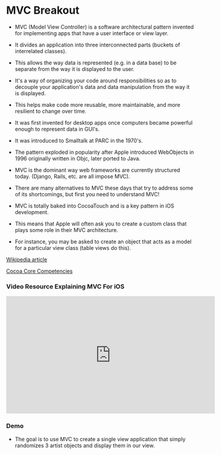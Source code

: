 # MVC Breakout

* MVC (Model View Controller) is a software architectural pattern invented for implementing apps that have a user interface or view layer. 

* It divides an application into three interconnected parts (buckets of interrelated classes). 

* This allows the way data is represented (e.g. in a data base) to be separate from the way it is displayed to the user. 

* It's a way of organizing your code around responsibilities so as to decouple your application's data and data manipulation from the way it is displayed. 

* This helps make code more reusable, more maintainable, and more resilient to change over time.

* It was first invented for desktop apps once computers became powerful enough to represent data in GUI's.

* It was introduced to Smalltalk at PARC in the 1970's. 

* The pattern exploded in popularity after Apple introduced WebObjects in 1996 originally written in Objc, later ported to Java.

* MVC is the dominant way web frameworks are currently structured today. (Django, Rails, etc. are all impose MVC).

* There are many alternatives to MVC these days that try to address some of its shortcomings, but first you need to understand MVC!

* MVC is totally baked into CocoaTouch and is a key pattern in iOS development. 

* This means that Apple will often ask you to create a custom class that plays some role in their MVC architecture. 

* For instance, you may be asked to create an object that acts as a model for a particular view class (table views do this).

[Wikipedia article](https://en.wikipedia.org/wiki/Model–view–controller)

[Cocoa Core Competencies](https://developer.apple.com/library/content/documentation/General/Conceptual/DevPedia-CocoaCore/MVC.html)


### Video Resource Explaining MVC For iOS

<iframe width="560" height="315" src="https://www.youtube.com/embed/-auG-myu02Q?start=1088&end=2148" frameborder="0" allowfullscreen></iframe>


### Demo

* The goal is to use MVC to create a single view application that simply randomizes 3 artist objects and display them in our view. 
